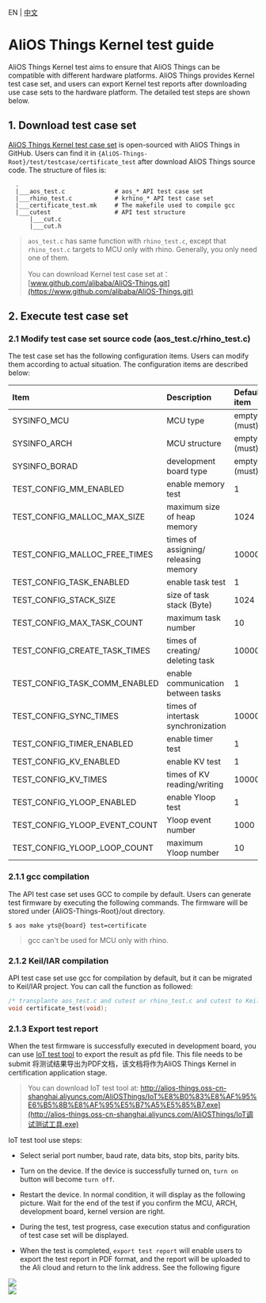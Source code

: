 EN | [中文](Manual-API.zh)

# AliOS Things Kernel test guide

AliOS Things Kernel test aims to ensure that AliOS Things can be compatible with different hardware platforms. AliOS Things provides Kernel test case set, and users can export Kernel test reports after downloading use case sets to the hardware platform. The detailed test steps are shown below.

## 1. Download test case set

[AliOS Things Kernel test case set](https://github.com/alibaba/AliOS-Things/blob/master/test/testcase/certificate_test) is open-sourced with AliOS Things in GitHub. Users can find it in `{AliOS-Things-Root}/test/testcase/certificate_test` after download AliOS Things source code. The structure of files is: 

```
  .
  |___aos_test.c              # aos_* API test case set
  |___rhino_test.c            # krhino_* API test case set
  |___certificate_test.mk     # The makefile used to compile gcc
  |___cutest                  # API test structure
      |___cut.c
      |___cut.h
```

> `aos_test.c` has same function with `rhino_test.c`, except that `rhino_test.c` targets to MCU only with rhino. Generally, you only need one of them.
>
> You can download Kernel test case set at：[www.github.com/alibaba/AliOS-Things.git](https://www.github.com/alibaba/AliOS-Things.git)

## 2. Execute test case set

### 2.1 Modify test case set source code (aos_test.c/rhino_test.c)

The test case set has the following configuration items. Users can modify them according to actual situation. The configuration items are described below: 

| Item                              | Description                          | Default item |
| :-------------------------------- | :----------------------------------- | :----------- |
| SYSINFO\_MCU                      | MCU type                             | empty (must) |
| SYSINFO\_ARCH                     | MCU structure                        | empty (must) |
| SYSINFO\_BORAD                    | development board type               | empty (must) |
| TEST\_CONFIG\_MM\_ENABLED         | enable memory test                   | 1            |
| TEST\_CONFIG\_MALLOC\_MAX\_SIZE   | maximum size of heap memory          | 1024         |
| TEST\_CONFIG\_MALLOC\_FREE\_TIMES | times of assigning/ releasing memory | 100000       |
| TEST\_CONFIG\_TASK\_ENABLED       | enable task test                     | 1            |
| TEST\_CONFIG\_STACK\_SIZE         | size of task stack \(Byte\)          | 1024         |
| TEST\_CONFIG\_MAX\_TASK\_COUNT    | maximum task number                  | 10           |
| TEST\_CONFIG\_CREATE\_TASK\_TIMES | times of creating/ deleting task     | 10000        |
| TEST\_CONFIG\_TASK\_COMM\_ENABLED | enable communication between tasks   | 1            |
| TEST\_CONFIG\_SYNC\_TIMES         | times of intertask synchronization   | 100000       |
| TEST\_CONFIG\_TIMER\_ENABLED      | enable timer test                    | 1            |
| TEST\_CONFIG\_KV\_ENABLED         | enable KV test                       | 1            |
| TEST\_CONFIG\_KV\_TIMES           | times of KV reading/writing          | 10000        |
| TEST\_CONFIG\_YLOOP\_ENABLED      | enable Yloop test                    | 1            |
| TEST\_CONFIG\_YLOOP\_EVENT\_COUNT | Yloop event number                   | 1000         |
| TEST\_CONFIG\_YLOOP\_LOOP\_COUNT  | maximum Yloop number                 | 10           |

### 2.1.1 gcc compilation

The API test case set uses GCC to compile by default. Users can generate test firmware by executing the following commands. The firmware will be stored under {AliOS-Things-Root}/out directory.

```
$ aos make yts@{board} test=certificate
```

> gcc can't be used for MCU only with rhino.

### 2.1.2 Keil/IAR compilation

API test case set use gcc for compilation by default, but it can be migrated to Keil/IAR project. You can call the function as followed: 

```cpp
/* transplante aos_test.c and cutest or rhino_test.c and cutest to Keil/IAR project and call that interface */
void certificate_test(void);
```

### 2.1.3 Export test report 

When the test firmware is successfully executed in development board, you can use [IoT test tool](http://alios-things.oss-cn-shanghai.aliyuncs.com/AliOSThings/IoT调试测试工具.exe) to export the result as pfd file. This file needs to be submit 将测试结果导出为PDF文档，该文档将作为AliOS Things Kernel in certification application stage.

> You can download IoT test tool at: http://alios-things.oss-cn-shanghai.aliyuncs.com/AliOSThings/IoT%E8%B0%83%E8%AF%95%E6%B5%8B%E8%AF%95%E5%B7%A5%E5%85%B7.exe](http://alios-things.oss-cn-shanghai.aliyuncs.com/AliOSThings/IoT调试测试工具.exe)

 IoT test tool use steps: 

- Select serial port number, baud rate, data bits, stop bits, parity bits.
- Turn on the device. If the device is successfully turned on, `turn on` button will become  `turn off`.
- Restart the device. In normal condition, it will display as the following picture. Wait for the end of the test if you confirm the MCU, ARCH, development board, kernel version are right.

- During the test, test progress, case execution status and configuration of test case set will be displayed. 
- When the test is completed, `export test report` will enable users to export the test report in PDF format, and the report will be uploaded to the Ali cloud and return to the link address. See the following figure

![](assets/certification_api_tool.png)  
![](assets/certification_api_tool2.png)

